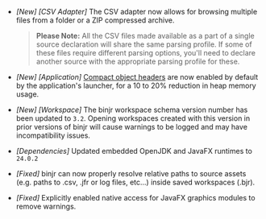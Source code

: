 * _[New] [CSV Adapter]_ The CSV adapter now allows for browsing multiple files from a folder or a ZIP compressed archive.  

  > **Please Note:** All the CSV files made available as a part of a single source declaration will share the same parsing profile. If some of these files require different parsing options, you'll need to declare another source with the appropriate parsing profile for these.
* _[New] [Application]_ [Compact object headers]((https://openjdk.org/jeps/450)) are now enabled by default by the application's launcher, for a 10 to 20% reduction in heap memory usage.  
* _[New] [Workspace]_ The binjr workspace schema version number has been updated to `3.2`. Opening workspaces created with this version in prior versions of binjr will cause warnings to be logged and may have incompatibility issues.   
* _[Dependencies]_ Updated embedded OpenJDK and JavaFX runtimes to `24.0.2`
* _[Fixed]_ binjr can now properly resolve relative paths to source assets (e.g. paths to .csv, .jfr or log files, etc...) inside saved workspaces (.bjr).  
* _[Fixed]_ Explicitly enabled native access for JavaFX graphics modules to remove warnings.